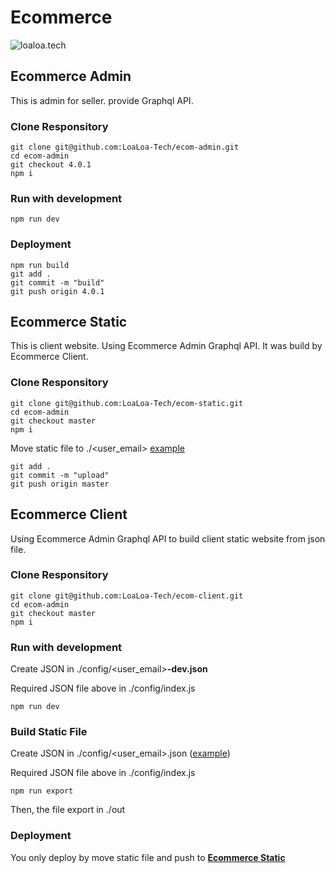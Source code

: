 # Ecommerce
![loaloa.tech](https://loaloa.tech/assets/img/ecommerce.png)

## Ecommerce Admin

This is admin for seller. provide Graphql API.

### Clone Responsitory

```
git clone git@github.com:LoaLoa-Tech/ecom-admin.git
cd ecom-admin
git checkout 4.0.1
npm i
```

### Run with development

```
npm run dev
```

### Deployment 

```
npm run build
git add .
git commit -m "build"
git push origin 4.0.1
```

## Ecommerce Static

This is client website. Using Ecommerce Admin Graphql API. It was build by Ecommerce Client.

### Clone Responsitory

```
git clone git@github.com:LoaLoa-Tech/ecom-static.git
cd ecom-admin
git checkout master
npm i
```

Move static file to ./<user_email> [example](https://github.com/LoaLoa-Tech/ecom-static/tree/master/yensaodatquang)

```
git add .
git commit -m "upload"
git push origin master
```




## Ecommerce Client

Using Ecommerce Admin Graphql API to build client static website from json file.

### Clone Responsitory

```
git clone git@github.com:LoaLoa-Tech/ecom-client.git
cd ecom-admin
git checkout master
npm i
```

### Run with development

Create JSON in ./config/<user_email>__-dev.json__

Required JSON file above in ./config/index.js

```
npm run dev
```

### Build Static File

Create JSON in ./config/<user_email>.json ([example](https://github.com/LoaLoa-Tech/ecom-client/config/yensaodatquang.json))

Required JSON file above in ./config/index.js

```
npm run export
```

Then, the file export in ./out

### Deployment 

You only deploy by move static file and push to __[Ecommerce Static](#ecommerce-static)__

